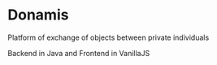 # Donamis

Platform of exchange of objects between private individuals

Backend in Java and Frontend in VanillaJS
